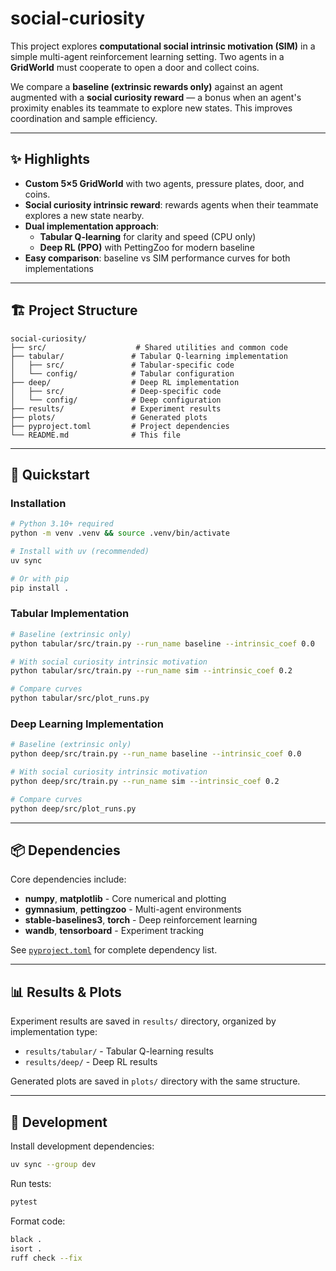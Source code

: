 # social-curiosity

This project explores **computational social intrinsic motivation (SIM)** in a simple multi-agent reinforcement learning setting. Two agents in a **GridWorld** must cooperate to open a door and collect coins.

We compare a **baseline (extrinsic rewards only)** against an agent augmented with a **social curiosity reward** — a bonus when an agent's proximity enables its teammate to explore new states. This improves coordination and sample efficiency.

---

## ✨ Highlights
- **Custom 5×5 GridWorld** with two agents, pressure plates, door, and coins.
- **Social curiosity intrinsic reward**: rewards agents when their teammate explores a new state nearby.
- **Dual implementation approach**:
  - **Tabular Q-learning** for clarity and speed (CPU only)
  - **Deep RL (PPO)** with PettingZoo for modern baseline
- **Easy comparison**: baseline vs SIM performance curves for both implementations

---

## 🏗️ Project Structure
```
social-curiosity/
├── src/                    # Shared utilities and common code
├── tabular/               # Tabular Q-learning implementation
│   ├── src/               # Tabular-specific code
│   └── config/            # Tabular configuration
├── deep/                  # Deep RL implementation
│   ├── src/               # Deep-specific code
│   └── config/            # Deep configuration
├── results/               # Experiment results
├── plots/                 # Generated plots
├── pyproject.toml         # Project dependencies
└── README.md              # This file
```

---

## 🚀 Quickstart

### Installation
```bash
# Python 3.10+ required
python -m venv .venv && source .venv/bin/activate

# Install with uv (recommended)
uv sync

# Or with pip
pip install .
```

### Tabular Implementation
```bash
# Baseline (extrinsic only)
python tabular/src/train.py --run_name baseline --intrinsic_coef 0.0

# With social curiosity intrinsic motivation
python tabular/src/train.py --run_name sim --intrinsic_coef 0.2

# Compare curves
python tabular/src/plot_runs.py
```

### Deep Learning Implementation
```bash
# Baseline (extrinsic only)
python deep/src/train.py --run_name baseline --intrinsic_coef 0.0

# With social curiosity intrinsic motivation
python deep/src/train.py --run_name sim --intrinsic_coef 0.2

# Compare curves
python deep/src/plot_runs.py
```

---

## 📦 Dependencies

Core dependencies include:
- **numpy**, **matplotlib** - Core numerical and plotting
- **gymnasium**, **pettingzoo** - Multi-agent environments
- **stable-baselines3**, **torch** - Deep reinforcement learning
- **wandb**, **tensorboard** - Experiment tracking

See [`pyproject.toml`](pyproject.toml) for complete dependency list.

---

## 📊 Results & Plots

Experiment results are saved in `results/` directory, organized by implementation type:
- `results/tabular/` - Tabular Q-learning results
- `results/deep/` - Deep RL results

Generated plots are saved in `plots/` directory with the same structure.

---

## 🔧 Development

Install development dependencies:
```bash
uv sync --group dev
```

Run tests:
```bash
pytest
```

Format code:
```bash
black .
isort .
ruff check --fix
```
